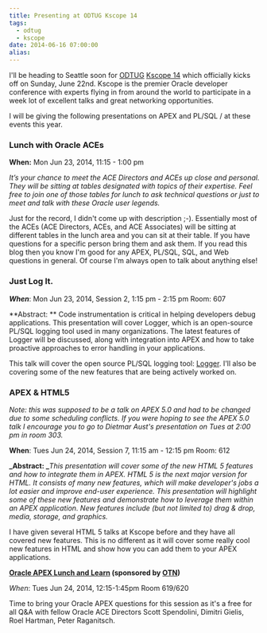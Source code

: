 ```yaml
---
title: Presenting at ODTUG Kscope 14
tags:
  - odtug
  - kscope
date: 2014-06-16 07:00:00
alias:
---
```


I'll be heading to Seattle soon for [ODTUG](http://odtug.com/) [Kscope 14](http://kscope14.com/) which officially kicks off on Sunday, June 22nd. Kscope is the premier Oracle developer conference with experts flying in from around the world to participate in a week lot of excellent talks and great networking opportunities.

I will be giving the following presentations on APEX and PL/SQL / at these events this year.

### Lunch with Oracle ACEs

**When:** Mon Jun 23, 2014, 11:15 - 1:00 pm

_It’s your chance to meet the ACE Directors and ACEs up close and personal. They will be sitting at tables designated with topics of their expertise. Feel free to join one of those tables for lunch to ask technical questions or just to meet and talk with these Oracle user legends._

Just for the record, I didn't come up with description ;-). Essentially most of the ACEs (ACE Directors, ACEs, and ACE Associates) will be sitting at different tables in the lunch area and you can sit at their table. If you have questions for a specific person bring them and ask them. If you read this blog then you know I'm good for any APEX, PL/SQL, SQL, and Web questions in general. Of course I'm always open to talk about anything else!

### Just Log It.


**_When_**: Mon Jun 23, 2014, Session 2, 1:15 pm - 2:15 pm
Room: 607

**Abstract: ** Code instrumentation is critical in helping developers debug applications. This presentation will cover Logger, which is an open-source PL/SQL logging tool used in many organizations. The latest features of Logger will be discussed, along with integration into APEX and how to take proactive approaches to error handling in your applications.

This talk will cover the open source PL/SQL logging tool: [Logger](http://oralogger.com/). I'll also be covering some of the new features that are being actively worked on.

### APEX & HTML5

_Note: this was supposed to be a talk on APEX 5.0 and had to be changed due to some scheduling conflicts. If you were hoping to see the APEX 5.0 talk I encourage you to go to Dietmar Aust's presentation on Tues at 2:00 pm in room 303._

**When**: Tues Jun 24, 2014, Session 7, 11:15 am - 12:15 pm
Room: 612

**_Abstract: _**_This presentation will cover some of the new HTML 5 features and how to integrate them in APEX. HTML 5 is the next major version for HTML. It consists of many new features, which will make developer's jobs a lot easier and improve end-user experience. This presentation will highlight some of these new features and demonstrate how to leverage them within an APEX application. New features include (but not limited to) drag & drop, media, storage, and graphics._

I have given several HTML 5 talks at Kscope before and they have all covered new features. This is no different as it will cover some really cool new features in HTML and show how you can add them to your APEX applications.

**[Oracle APEX Lunch and Learn](http://kscope14.com/content/lunch-and-learn#APEX) (sponsored by [OTN](http://www.oracle.com/technetwork/index.html))**

_When_: Tues Jun 24, 2014, 12:15-1:45pm
Room 619/620

Time to bring your Oracle APEX questions for this session as it's a free for all Q&A with fellow Oracle ACE Directors Scott Spendolini, Dimitri Gielis, Roel Hartman, Peter Raganitsch.
